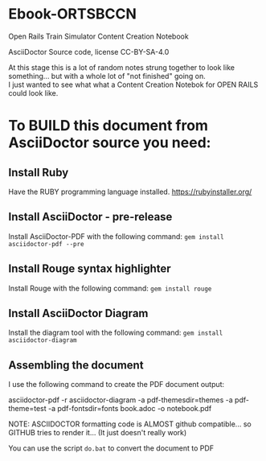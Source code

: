 # Ebook-ORTSBCCN
Open Rails Train Simulator Content Creation Notebook


AsciiDoctor Source code, license CC-BY-SA-4.0 

At this stage this is a lot of random notes strung together to look like something... but with a whole lot of "not finished" going on.  
I just wanted to see what what a Content Creation Notebok for OPEN RAILS could look like.


# To BUILD this document from AsciiDoctor source you need:

## Install Ruby

Have the RUBY programming language installed.   https://rubyinstaller.org/

## Install AsciiDoctor - pre-release

Install AsciiDoctor-PDF with the following command: `gem install asciidoctor-pdf --pre`

## Install Rouge syntax highlighter

Install Rouge with the following command: `gem install rouge`

## Install AsciiDoctor Diagram 

Install the diagram tool with the following command: `gem install asciidoctor-diagram`

## Assembling the document

I use the following command to create the PDF document output:


asciidoctor-pdf -r asciidoctor-diagram -a pdf-themesdir=themes -a pdf-theme=test -a pdf-fontsdir=fonts book.adoc -o notebook.pdf

NOTE: ASCIIDOCTOR formatting code is ALMOST github compatible...  so GITHUB tries to render it... (It just doesn't really work)


You can use the script `do.bat` to convert the document to PDF


